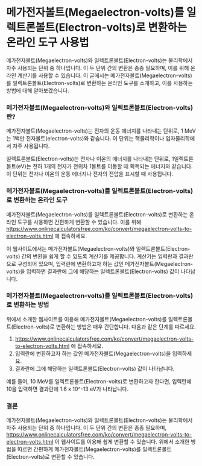 메가전자볼트(Megaelectron-volts)를 일렉트론볼트(Electron-volts)로 변환하는 온라인 도구 사용법
===================================================================

메가전자볼트(Megaelectron-volts)와 일렉트론볼트(Electron-volts)는 물리학에서 자주 사용되는 단위 중 하나입니다. 이 두 단위 간의 변환은 종종 필요하며, 이를 위해 온라인 계산기를 사용할 수 있습니다. 이 글에서는 메가전자볼트(Megaelectron-volts)를 일렉트론볼트(Electron-volts)로 변환하는 온라인 도구를 소개하고, 이를 사용하는 방법에 대해 알아보겠습니다.

### 메가전자볼트(Megaelectron-volts)와 일렉트론볼트(Electron-volts)란?

메가전자볼트(Megaelectron-volts)는 전자의 운동 에너지를 나타내는 단위로, 1 MeV는 1백만 전자볼트(electron-volts)와 같습니다. 이 단위는 핵물리학이나 입자물리학에서 자주 사용됩니다.

일렉트론볼트(Electron-volts)는 전자나 이온의 에너지를 나타내는 단위로, 1일렉트론볼트(eV)는 전하 1개의 전자가 전위차 1볼트를 이동할 때 획득되는 에너지와 같습니다. 이 단위는 전자나 이온의 운동 에너지나 전자의 전압을 표시할 때 사용됩니다.

### 메가전자볼트(Megaelectron-volts)를 일렉트론볼트(Electron-volts)로 변환하는 온라인 도구

메가전자볼트(Megaelectron-volts)를 일렉트론볼트(Electron-volts)로 변환하는 온라인 도구를 사용하면 간편하게 변환할 수 있습니다. 이를 위해 <https://www.onlinecalculatorsfree.com/ko/convert/megaelectron-volts-to-electron-volts.html> 에 접속하세요.

이 웹사이트에서는 메가전자볼트(Megaelectron-volts)와 일렉트론볼트(Electron-volts) 간의 변환을 쉽게 할 수 있도록 계산기를 제공합니다. 계산기는 입력란과 결과란으로 구성되어 있으며, 입력란에 변환하고자 하는 값인 메가전자볼트(Megaelectron-volts)을 입력하면 결과란에 그에 해당하는 일렉트론볼트(Electron-volts) 값이 나타납니다.

### 메가전자볼트(Megaelectron-volts)를 일렉트론볼트(Electron-volts)로 변환하는 방법

위에서 소개한 웹사이트를 이용해 메가전자볼트(Megaelectron-volts)를 일렉트론볼트(Electron-volts)로 변환하는 방법은 매우 간단합니다. 다음과 같은 단계를 따르세요.

1. <https://www.onlinecalculatorsfree.com/ko/convert/megaelectron-volts-to-electron-volts.html> 에 접속하세요.
2. 입력란에 변환하고자 하는 값인 메가전자볼트(Megaelectron-volts)을 입력하세요.
3. 결과란에 그에 해당하는 일렉트론볼트(Electron-volts) 값이 나타납니다.

예를 들어, 10 MeV를 일렉트론볼트(Electron-volts)로 변환하고자 한다면, 입력란에 10을 입력하면 결과란에 1.6 x 10^-13 eV가 나타납니다.

### 결론

메가전자볼트(Megaelectron-volts)와 일렉트론볼트(Electron-volts)는 물리학에서 자주 사용되는 단위 중 하나입니다. 이 두 단위 간의 변환은 종종 필요하며, <https://www.onlinecalculatorsfree.com/ko/convert/megaelectron-volts-to-electron-volts.html> 이 웹사이트를 이용해 쉽게 변환할 수 있습니다. 위에서 소개한 방법을 따르면 간편하게 메가전자볼트(Megaelectron-volts)를 일렉트론볼트(Electron-volts)로 변환할 수 있습니다.